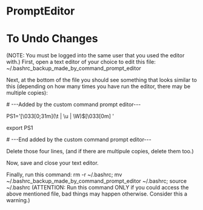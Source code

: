 # PromptEditor





# To Undo Changes
(NOTE: You must be logged into the same user that you used the editor with.)
First, open a text editor of your choice to edit this file: ~/.bashrc_backup_made_by_command_prompt_editor

Next, at the bottom of the file you should see something that looks similar to this (depending on how many times you have run the editor, there may be multiple copies):

\# ---Added by the custom command prompt editor---

PS1='\[\033[0;31m\](\t | \u | \W)$\[\033[0m\] '

export PS1

\# ---End added by the custom command prompt editor---

Delete those four lines, (and if there are multipule copies, delete them too.)

Now, save and close your text editor.

Finally, run this command:
rm -r ~/.bashrc; mv ~/.bashrc_backup_made_by_command_prompt_editor ~/.bashrc; source ~/.bashrc
(ATTENTION: Run this command ONLY if you could access the above mentioned file, bad things may happen otherwise. Consider this a warning.)
